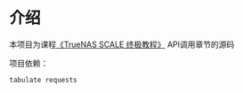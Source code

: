 # 介绍

本项目为课程[《TrueNAS SCALE 终极教程》](https://www.bilibili.com/cheese/play/ss6060) API调用章节的源码

项目依赖：

```
tabulate requests
```

